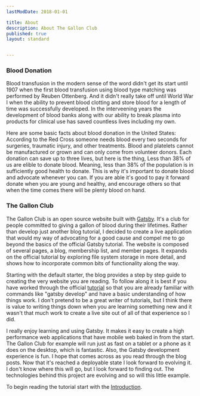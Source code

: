 ```yaml
---
lastModDate: 2018-01-01

title: About
description: About The Gallon Club
published: true
layout: standard


---
```

### Blood Donation
Blood transfusion in the modern sense of the word didn't get its start until 1907 when the first blood transfusion using blood type matching was performed by Reuben Ottenberg.  And it didn't really take off until World War I when the ability to prevent blood clotting and store blood for a length of time was successfully developed.  In the interveening years the development of blood banks along with our ability to break plasma into products for clinical use has saved countless lives including my own. 

Here are some basic facts about blood donation in the United States:  According to the Red Cross someone needs blood every two seconds for surgeries, traumatic injury, and other treatments. Blood and platelets cannot be manufactured or grown and can only come from volunteer donors.  Each donation can save up to three lives, but here is the thing,  Less than 38% of us are elible to donate blood.  Meaning, less than 38% of the population is in sufficiently good health to donate.  This is why it's important to donate blood and advocate whenever you can.   If you are able it's good to pay it forward donate when you are young and healthy, and encourage others so that when the time comes there will be plenty blood on hand.

### The Gallon Club

The Gallon Club is an open source website built with [Gatsby](https://www.gatsbyjs.org/).  It's a club for people committed to giving a gallon of blood during their lifetimes.  Rather than develop just another blog tutorial, I decided to create a live application that would my way of advocating for a good cause and compel me to go beyond the basics of the official Gatsby tutorial.  The website is composed of several pages, a blog, membership list, and member pages. It expands on the official tutorial by exploring file system storage in more detail, and shows how to incorporate common bits of functionality along the way.

Starting with the default starter, the blog provides a step by step guide to creating the very website you are reading. To follow along it is best if you have worked through the official [tutorial](https://next.gatsbyjs.org/tutorial/) so that you are already familiar with commands like "gatsby develop" and have a basic understanding of how things work. I don't pretend to be a great writer of tutorials, but I think there is value to writing things down when you are learning something new and it wasn't that much work to create a live site out of all of that experience so I did.      

I really enjoy learning and using Gatsby.  It makes it easy to create a high performance web applications that have mobile web baked in from the start.  The Gallon Club for example will run just as fast on a tablet or a phone as it does on the desktop, which is fantastic.  Also, the Gatsby development experience is fun.  I hope that comes across as you read through the blog posts.  Now that it's reached a deployable state I look forward to evolving it.  I don't know where this will go, but I look forward to finding out. The technologies behind this project are evolving and so will this little example.

To begin reading the tutorial start with the [Introduction](/00-introduction).


